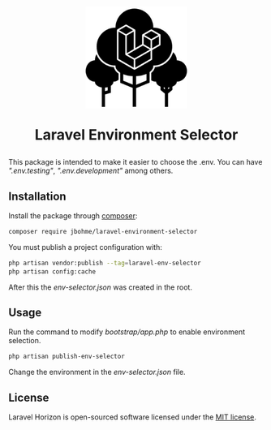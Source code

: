 <h1 style="text-align: center"><img src="icon.png" alt="MarineGEO circle logo" style="height: 200px; width:200px;"/>
<br>
<p>Laravel Environment Selector</p></h1>

This package is intended to make it easier to choose the .env. You can have *".env.testing"*, *".env.development"* among others.

## Installation

Install the package through [composer](http://getcomposer.org):

```bash
composer require jbohme/laravel-environment-selector
```
You must publish a project configuration with:

```bash
php artisan vendor:publish --tag=laravel-env-selector
php artisan config:cache
```

After this the *env-selector.json* was created in the root.
## Usage

Run the command to modify *bootstrap/app.php* to enable environment selection.

```bash
php artisan publish-env-selector
```

Change the environment in the *env-selector.json* file.

## [](https://github.com/jbohme/laravel-environment-selector/blob/master/LICENSE.md) License

Laravel Horizon is open-sourced software licensed under the [MIT license](https://github.com/jbohme/laravel-environment-selector/blob/master/LICENSE.md).
